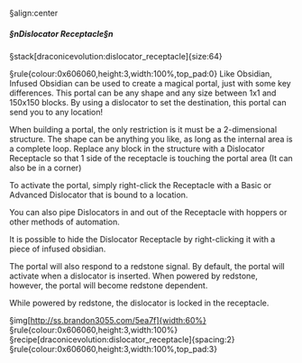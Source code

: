§align:center
##### §nDislocator Receptacle§n

§stack[draconicevolution:dislocator_receptacle]{size:64}

§rule{colour:0x606060,height:3,width:100%,top_pad:0}
Like Obsidian, Infused Obsidian can be used to create a magical portal, just with some key differences. This portal can be any shape and any size between 1x1 and 150x150 blocks. By using a dislocator to set the destination, this portal can send you to any location!

When building a portal, the only restriction is it must be a 2-dimensional structure. The shape can be anything you like, as long as the internal area is a complete loop.  Replace any block in the structure with a Dislocator Receptacle so that 1 side of the receptacle is touching the portal area (It can also be in a corner)

To activate the portal, simply right-click the Receptacle with a Basic or Advanced Dislocator that is bound to a location.

You can also pipe Dislocators in and out of the Receptacle with hoppers or other methods of automation.

It is possible to hide the Dislocator Receptacle by right-clicking it with a piece of infused obsidian.

The portal will also respond to a redstone signal. By default, the portal will activate when a dislocator is inserted. When powered by redstone, however, the portal will become redstone dependent.

While powered by redstone, the dislocator is locked in the receptacle.

§img[http://ss.brandon3055.com/5ea7f]{width:60%} 
§rule{colour:0x606060,height:3,width:100%}
§recipe[draconicevolution:dislocator_receptacle]{spacing:2}
§rule{colour:0x606060,height:3,width:100%,top_pad:3}